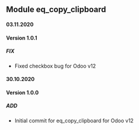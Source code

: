 ## Module eq_copy_clipboard

#### 03.11.2020
#### Version 1.0.1
##### FIX
- Fixed checkbox bug for Odoo v12

#### 30.10.2020
#### Version 1.0.0
##### ADD
- Initial commit for eq_copy_clipboard for Odoo v12
